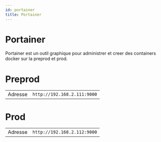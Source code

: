 ```yaml
---
id: portainer
title: Portainer
---
```


# Portainer
Portainer est un outil graphique pour administrer et creer des containers docker sur la preprod et prod.

# Preprod
|                |                                        |
|----------------|----------------------------------------|
|Adresse         |`http://192.168.2.111:9000`             |

# Prod
|                |                                        |
|----------------|----------------------------------------|
|Adresse         |`http://192.168.2.112:9000`             |
